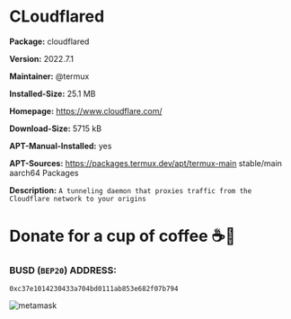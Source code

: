 # CLoudflared


__Package:__ cloudflared

__Version:__ 2022.7.1

__Maintainer:__ @termux

__Installed-Size:__ 25.1 MB

__Homepage:__ https://www.cloudflare.com/

__Download-Size:__ 5715 kB

__APT-Manual-Installed:__ yes

__APT-Sources:__ https://packages.termux.dev/apt/termux-main stable/main aarch64 Packages

__Description:__ `A tunneling daemon that proxies traffic from the Cloudflare network to your origins`


# Donate for a cup of coffee ☕🥯

### BUSD (`BEP20`) ADDRESS:

```
0xc37e1014230433a704bd0111ab853e682f07b794
```

![metamask](https://i.ibb.co/C0HGYDQ/metamask.png)

